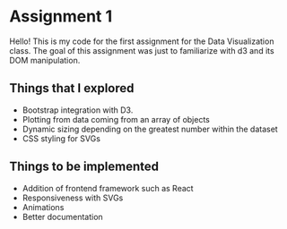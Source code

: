 # Assignment 1

Hello! This is my code for the first assignment for the Data Visualization class. The goal of this assignment was just to familiarize with d3 and its DOM manipulation.

## Things that I explored

- Bootstrap integration with D3.
- Plotting from data coming from an array of objects
- Dynamic sizing depending on the greatest number within the dataset
- CSS styling for SVGs

## Things to be implemented

- Addition of frontend framework such as React
- Responsiveness with SVGs
- Animations
- Better documentation